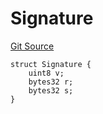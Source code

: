 # Signature
[Git Source](https://github.com/Level-Money/contracts/blob/dc473999128bb60d87e479b557f6971af65ff8db/src/v2/interfaces/morpho/IMorpho.sol)


```solidity
struct Signature {
    uint8 v;
    bytes32 r;
    bytes32 s;
}
```

